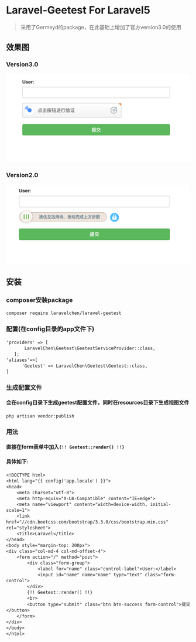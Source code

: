 # Laravel-Geetest For Laravel5
> 采用了Germeyd的package，在此基础上增加了官方version3.0的使用
## 效果图
### Version3.0
![image](https://github.com/LaravelChen/laravel-geetest/raw/master/images/one.png)

### Version2.0
![image](https://github.com/LaravelChen/laravel-geetest/raw/master/images/two.png)

## 安装
### composer安装package
```
composer require laravelchen/laravel-geetest
```
### 配置(在config目录的app文件下)
```
'providers' => [
       LaravelChen\Geetest\GeetestServiceProvider::class,
   ];
'aliases'=>[
      'Geetest' => LaravelChen\Geetest\Geetest::class,
]
```
### 生成配置文件
#### 会在config目录下生成geetest配置文件，同时在resources目录下生成视图文件
```$xslt
php artisan vendor:publish
```
### 用法
#### 直接在form表单中加入```{!! Geetest::render() !!}```
#### 具体如下:
```
<!DOCTYPE html>
<html lang="{{ config('app.locale') }}">
<head>
    <meta charset="utf-8">
    <meta http-equiv="X-UA-Compatible" content="IE=edge">
    <meta name="viewport" content="width=device-width, initial-scale=1">
    <link href="//cdn.bootcss.com/bootstrap/3.3.0/css/bootstrap.min.css" rel="stylesheet">
    <title>Laravel</title>
</head>
<body style="margin-top: 200px">
<div class="col-md-4 col-md-offset-4">
    <form action="/" method="post">
        <div class="form-group">
            <label for="name" class="control-label">User:</label>
            <input id="name" name="name" type="text" class="form-control">
        </div>
        {!! Geetest::render() !!}
        <br>
        <button type="submit" class="btn btn-success form-control">提交</button>
    </form>
</div>
</body>
</html>
```




